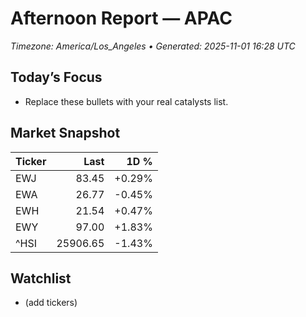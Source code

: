 # Afternoon Report — APAC
_Timezone: America/Los_Angeles • Generated: 2025-11-01 16:28 UTC_

## Today’s Focus
- Replace these bullets with your real catalysts list.

## Market Snapshot
| Ticker | Last | 1D % |
|---|---:|---:|
| EWJ | 83.45 | +0.29% |
| EWA | 26.77 | -0.45% |
| EWH | 21.54 | +0.47% |
| EWY | 97.00 | +1.83% |
| ^HSI | 25906.65 | -1.43% |

## Watchlist
- (add tickers)
